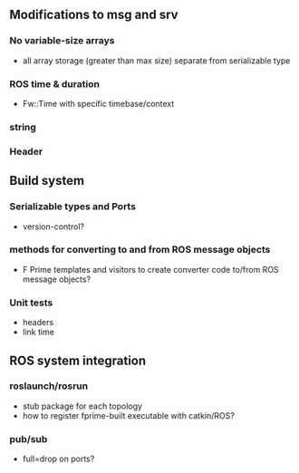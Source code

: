 ## Modifications to msg and srv

### No variable-size arrays
- all array storage (greater than max size) separate from serializable type

### ROS time & duration
- Fw::Time with specific timebase/context

### string

### Header

## Build system

### Serializable types and Ports
- version-control?

### methods for converting to and from ROS message objects
- F Prime templates and visitors to create converter code to/from ROS message objects?

### Unit tests
- headers
- link time

## ROS system integration

### roslaunch/rosrun
- stub package for each topology
- how to register fprime-built executable with catkin/ROS?

### pub/sub
- full=drop on ports?
